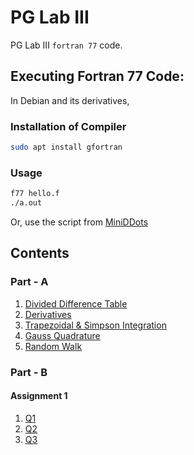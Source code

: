 # PG Lab III
PG Lab III `fortran 77` code.

## Executing Fortran 77 Code:
In Debian and its derivatives,
### Installation of Compiler
```bash
sudo apt install gfortran
```
### Usage
```bash
f77 hello.f
./a.out
```

Or, use the script from [MiniDDots](https://github.com/sahashirshendu/miniddots)

## Contents
### Part - A
1. [Divided Difference Table](./div.f)
2. [Derivatives](./der.f)
3. [Trapezoidal & Simpson Integration](./int.f)
5. [Gauss Quadrature](./gq.f)
5. [Random Walk](./rw.f)
### Part - B
#### Assignment 1
1. [Q1](./density1.f)
2. [Q2](./density2.f)
3. [Q3](./wf.f)
